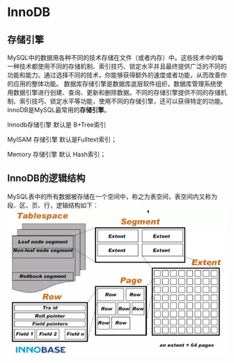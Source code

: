 # InnoDB
## 存储引擎
MySQL中的数据用各种不同的技术存储在文件（或者内存）中。这些技术中的每一种技术都使用不同的存储机制、索引技巧、锁定水平并且最终提供广泛的不同的功能和能力。通过选择不同的技术，你能够获得额外的速度或者功能，从而改善你的应用的整体功能。
数据库存储引擎是数据库底层软件组织，数据库管理系统使用数据引擎进行创建、查询、更新和删除数据。不同的存储引擎提供不同的存储机制、索引技巧、锁定水平等功能，使用不同的存储引擎，还可以获得特定的功能。InnoDB是MySQL最常用的**存储引擎**。

Innodb存储引擎 默认是 B+Tree索引

MyISAM 存储引擎 默认是Fulltext索引；

Memory 存储引擎 默认 Hash索引；

## InnoDB的逻辑结构
MySQL表中的所有数据被存储在一个空间中，称之为表空间，表空间内又称为段、区、页、行，逻辑结构如下：
<br><img src=img/Innodb.png><br>

